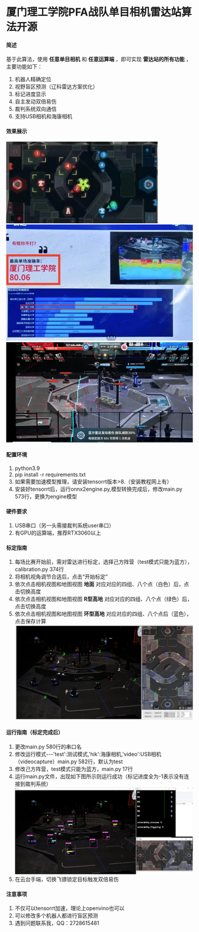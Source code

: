 # 厦门理工学院PFA战队单目相机雷达站算法开源

#### 简述
基于此算法，使用 **任意单目相机** 和 **任意运算端** ，即可实现 **雷达站的所有功能** ，主要功能如下：
1. 机器人精确定位
2. 视野盲区预测（辽科雷达方案优化）
3. 标记进度显示
4. 自主发动双倍易伤
5. 裁判系统双向通信
6. 支持USB相机和海康相机

#### 效果展示

![全场高亮](images/image4.jpg)
![南部雷达](images/image1.jpg)
![双倍易伤](images/image2.png)


#### 配置环境
1.  python3.9
2.  pip install -r requirements.txt 
3.  如果需要加速模型推理，请安装tensorrt版本>8.（安装教程网上有）
4.  安装好tensorrt后，运行onnx2engine.py,模型转换完成后，修改main.py 573行，更换为engine模型

#### 硬件要求
1. USB串口（另一头需接裁判系统user串口）
2. 有GPU的运算端，推荐RTX3060以上


#### 标定指南
1. 每场比赛开始前，需对雷达进行标定，选择己方阵营（test模式只能为蓝方），calibration.py 374行
2. 将相机视角调节合适后，点击“开始标定”
3. 依次点击相机视图和地图视图 **地面** 对应对应的四组、八个点（白色）后，点击切换高度
4. 依次点击相机视图和地图视图 **R型高地** 对应对应的四组、八个点（绿色）后，点击切换高度
5. 依次点击相机视图和地图视图 **环型高地** 对应对应的四组、八个点后（蓝色），点击保存计算
![标定演示](images/calibration.JPG)


#### 运行指南（标定完成后）
1. 更改main.py 580行的串口名
2. 修改运行模式---'test':测试模式,'hik':海康相机,'video':USB相机（videocapture）main.py 582行，默认为test
3. 修改己方阵营，test模式只能为蓝方，main.py 17行
4. 运行main.py文件，出现如下图所示则运行成功（标记进度全为-1表示没有连接到裁判系统）
![运行图例](images/image3.JPG)
5. 在云台手端，切换飞镖锁定目标触发双倍易伤



#### 注意事项
1. 不仅可以tensorrt加速，理论上openvino也可以
2. 可以修改多个机器人都进行盲区预测
3. 遇到问题联系我，QQ：2728615481



